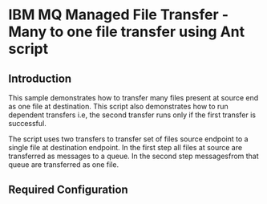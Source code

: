 # IBM MQ Managed File Transfer - Many to one file transfer using Ant script

## Introduction
This sample demonstrates how to transfer many files present at source end as one file at destination. This script also demonstrates how to run dependent transfers i.e, the second transfer runs only if the first transfer is successful. 

The script uses two transfers to transfer set of files source endpoint to a single file at destination endpoint. In the first step all files at source are transferred as messages to a queue. In the second step messagesfrom that queue are transferred as one file.

## Required Configuration
